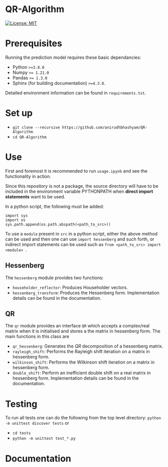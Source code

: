 # QR-Algorithm

[![License: MIT](https://img.shields.io/badge/License-MIT-yellow.svg)](https://opensource.org/licenses/MIT)

# Prerequisites
Running the prediction model requires these basic dependancies:

* Python `>=3.8.0`
* Numpy `>= 1.21.0`
* Pandas `>= 1.3.0`
* Sphinx (for building documentation) `>=4.3.0`.

Detailed environment information can be found in `requirements.txt`.

# Set up
* `git clone --recursive https://github.com/anirudhbhashyam/QR-Algorithm`
* `cd QR-Algorithm`

# Use
First and foremost it is recommended to run `usage.ipynb` and see the functionality in action.

Since this repository is not a package, the source directory will have to be included in the environment variable PYTHONPATH when **direct import statements** want to be used. 

In a python script, the following must be added:
```
import sys
import os
sys.path.append(os.path.abspath(<path_to_src>))
```

To use a `module` present in `src` in a python script, either the above method can be used and then one can use `import hessenberg` and such forth, or indirect import statements can be used such as `from <path_to_src> import <module> `.

## Hessenberg
The `hessenberg` module provides two functions:
* `householder_reflector`: Produces Householder vectors.
* `hessenberg_transform`: Produces the Hessenberg form.
Implementation details can be found in the documentation. 

## QR
The `qr` module provides an interface `QR` which accepts a complex/real matrix when it is initialised and stores a the matrix in hessenberg form. The main functions in this class are 
* `qr_hessenberg`: Generates the $QR$ decomposition of a hessenberg matrix. 
* `rayleigh_shift`: Performs the Rayleigh shift iteration on a matrix in hessenberg form.
* `wilkinson_shift`: Performs the Wilkinson shift iteration on a matrix in hessenberg form.
* `double_shift`: Perform an inefficient double shift on a real matrix in hessenberg form.
Implementation details can be found in the documentation. 

# Testing
To run all tests one can do the following from the top level directory:
`python -m unittest discover tests`
or
* `cd tests`
* `python -m unittest test_*.py`

# Documentation 

